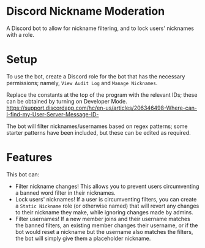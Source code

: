 # Discord Nickname Moderation
A Discord bot to allow for nickname filtering, and to lock users' nicknames with a role.

# Setup
To use the bot, create a Discord role for the bot that has the necessary permissions; namely, `View Audit Log` and `Manage Nicknames`.

Replace the constants at the top of the program with the relevant IDs; these can be obtained by turning on Developer Mode. https://support.discordapp.com/hc/en-us/articles/206346498-Where-can-I-find-my-User-Server-Message-ID-

The bot will filter nicknames/usernames based on regex patterns; some starter patterns have been included, but these can be edited as required.

# Features
This bot can:

* Filter nickname changes! This allows you to prevent users circumventing a banned word filter in their nicknames.
* Lock users' nicknames! If a user is circumventing filters, you can create a `Static Nickname` role (or otherwise named) that will revert any changes to their nickname they make, while ignoring changes made by admins.
* Filter usernames! If a new member joins and their username matches the banned filters, an existing member changes their username, or if the bot would reset a nickname but the username also matches the filters, the bot will simply give them a placeholder nickname.
